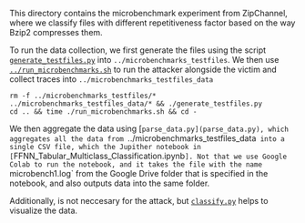 This directory contains the microbenchmark experiment from ZipChannel, where we classify files with different repetitiveness factor based on the way Bzip2 compresses them.

To run the data collection, we first generate the files using the script [`generate_testfiles.py`](generate_testfiles.py) into `../microbenchmarks_testfiles`. We then use [`../run_microbenchmarks.sh`](../run_microbenchmarks.sh) to run the attacker alongside the victim and collect traces into `../microbenchmarks_testfiles_data`
```
rm -f ../microbenchmarks_testfiles/* ../microbenchmarks_testfiles_data/* && ./generate_testfiles.py
cd .. && time ./run_microbenchmarks.sh && cd -
```

We then aggregate the data using [`parse_data.py](parse_data.py), which aggregates all the data from `../microbenchmarks_testfiles_data` into a single CSV file, which the Jupither notebook in [`FFNN_Tabular_Multiclass_Classification.ipynb`]. Not that we use Google Colab to run the notebook, and it takes the file with the name `microbench1.log` from the Google Drive folder that is specified in the notebook, and also outputs data into the same folder.

Additionally, is not neccesary for the attack, but [`classify.py`](classify.py) helps to visualize the data.
